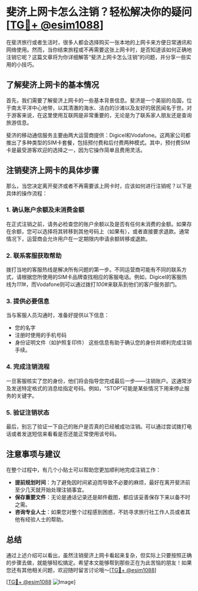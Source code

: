 # 斐济上网卡怎么注销？轻松解决你的疑问[[TG💪+ @esim1088](https://t.me/s/esim1088)]

在斐济旅行或者生活时，很多人都会选择购买一张本地的上网卡来方便日常通讯和网络使用。然而，当你结束旅程或不再需要这张上网卡时，是否知道该如何正确地注销它呢？这篇文章将为你详细解答“斐济上网卡怎么注销”的问题，并分享一些实用的小技巧。

## 了解斐济上网卡的基本情况

首先，我们需要了解斐济上网卡的一些基本背景信息。斐济是一个美丽的岛国，位于南太平洋中心地带，以其清澈的海水、洁白的沙滩以及友好的居民闻名于世。对于游客来说，在这里使用互联网是非常重要的，无论是为了联系家人朋友还是查询旅游信息。

斐济的移动通信服务主要由两大运营商提供：Digicel和Vodafone。这两家公司都推出了多种类型的SIM卡套餐，包括预付费和后付费两种模式。其中，预付费SIM卡是最受游客欢迎的选择之一，因为它操作简单且费用灵活。

## 注销斐济上网卡的具体步骤

那么，当您决定离开斐济或者不再需要该上网卡时，应该如何进行注销呢？以下是具体的操作流程：

### 1. 确认账户余额及未消费金额
在正式注销之前，请务必检查您的账户余额以及是否有任何未消费的金额。如果存在余额，您可以选择将其转移到其他号码上（如果有），或者直接要求退款。通常情况下，运营商会允许用户在一定期限内申请余额转移或退款。

### 2. 联系客服获取帮助
拨打当地的客服热线是解决所有问题的第一步。不同运营商可能有不同的联系方式，请根据您所使用的SIM卡品牌查找相应的客服电话。例如，Digicel的客服热线为*111*#，而Vodafone则可以通过拨打*100*#来联系到他们的客户服务部门。

### 3. 提供必要信息
当与客服人员沟通时，准备好提供以下信息：
- 您的名字
- 注册时使用的手机号码
- 身份证明文件（如护照复印件）
这些信息有助于确认您的身份并顺利完成注销手续。

### 4. 完成注销流程
一旦客服核实了您的身份，他们将会指导您完成最后一步——注销账户。这通常涉及发送特定格式的消息给指定号码。例如，“STOP”可能是某些情况下用来停止服务的关键字。

### 5. 验证注销状态
最后，别忘了验证一下自己的账户是否真的已经被成功注销。可以通过尝试拨打电话或者发送短信来看看是否还能正常使用该号码。

## 注意事项与建议

在整个过程中，有几个小贴士可以帮助您更加顺利地完成注销工作：
- **提前规划时间**：为了避免因时间紧迫而导致不必要的麻烦，最好在离开斐济前至少几天就开始处理注销事宜。
- **保存重要文件**：无论是通话记录还是邮件截图，都应该妥善保存下来以备不时之需。
- **咨询专业人士**：如果您对整个过程感到困惑，不妨寻求旅行社工作人员或者其他有经验人士的帮助。

## 总结

通过上述介绍可以看出，虽然注销斐济上网卡看起来复杂，但实际上只要按照正确的步骤去做，就能够轻松搞定。希望本文能够帮到那些正在为此苦恼的朋友！如果您还有其他相关问题，欢迎随时留言讨论哦～[[TG💪+ @esim1088](https://t.me/s/esim1088)]

[[TG💪+ @esim1088](https://t.me/s/esim1088) ![Image](https://i.postimg.cc/4NQfJmqS/Snipaste-2025-05-13-00-14-12.png)]